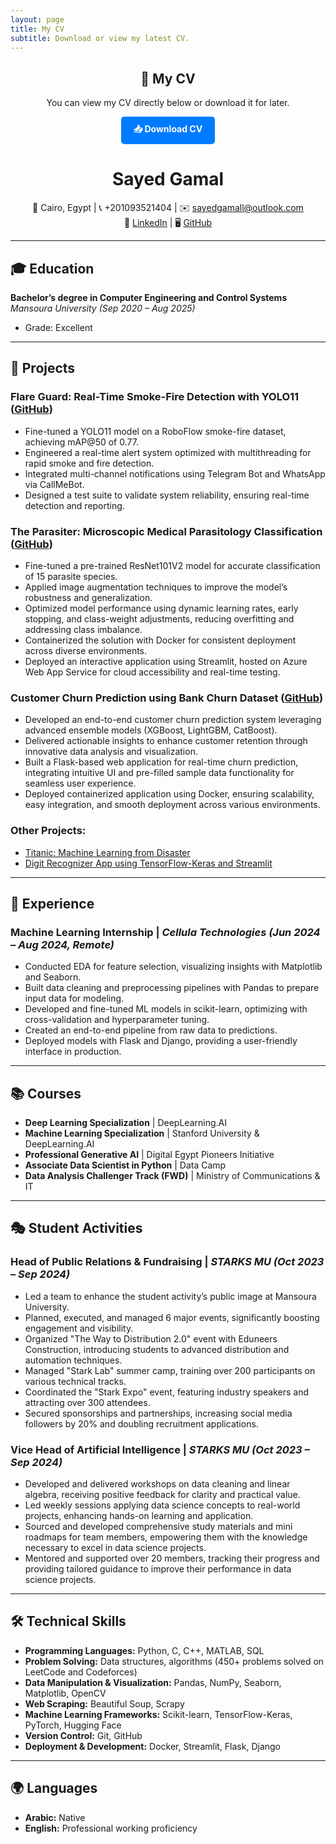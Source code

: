 ```yaml
---
layout: page
title: My CV
subtitle: Download or view my latest CV.
---
```


<div style="text-align: center; margin-bottom: 20px;">
  <h2>📄 My CV</h2>
  <p>You can view my CV directly below or download it for later.</p>
  <a href="https://github.com/user-attachments/files/18859421/Sayed-Gamal-CV.pdf" 
     target="_blank" 
     style="display: inline-block; padding: 10px 20px; background-color: #007bff; color: white; 
            text-decoration: none; border-radius: 5px; font-weight: bold;">
    📥 Download CV
  </a>
</div>



<div align='center'>

# Sayed Gamal  


📍 Cairo, Egypt | 📞 +201093521404 | ✉️ [sayedgamall@outlook.com](mailto:sayedgamall@outlook.com)  
🔗 [LinkedIn](https://linkedin.com/in/sayed-gamall) | 🖥️ [GitHub](https://github.com/sayedgamal99)  


</div>

---

## 🎓 Education  

**Bachelor’s degree in Computer Engineering and Control Systems**  
*Mansoura University (Sep 2020 – Aug 2025)*  
- Grade: Excellent  

---

## 🔬 Projects  

### **Flare Guard: Real-Time Smoke-Fire Detection with YOLO11** ([GitHub](https://github.com/sayedgamal99/Real-Time-Smoke-Fire-Detection-YOLO11))  
- Fine-tuned a YOLO11 model on a RoboFlow smoke-fire dataset, achieving mAP@50 of 0.77.  
- Engineered a real-time alert system optimized with multithreading for rapid smoke and fire detection.  
- Integrated multi-channel notifications using Telegram Bot and WhatsApp via CallMeBot.  
- Designed a test suite to validate system reliability, ensuring real-time detection and reporting.  

### **The Parasiter: Microscopic Medical Parasitology Classification** ([GitHub](https://github.com/sayedgamal99/Microscopic-Medical-Parasitology-Classification))  
- Fine-tuned a pre-trained ResNet101V2 model for accurate classification of 15 parasite species.  
- Applied image augmentation techniques to improve the model’s robustness and generalization.  
- Optimized model performance using dynamic learning rates, early stopping, and class-weight adjustments, reducing overfitting and addressing class imbalance.  
- Containerized the solution with Docker for consistent deployment across diverse environments.  
- Deployed an interactive application using Streamlit, hosted on Azure Web App Service for cloud accessibility and real-time testing.  

### **Customer Churn Prediction using Bank Churn Dataset** ([GitHub](https://github.com/sayedgamal99/Predicting-Bank-Customer-Churn-using-Machine-Learning))  
- Developed an end-to-end customer churn prediction system leveraging advanced ensemble models (XGBoost, LightGBM, CatBoost).  
- Delivered actionable insights to enhance customer retention through innovative data analysis and visualization.  
- Built a Flask-based web application for real-time churn prediction, integrating intuitive UI and pre-filled sample data functionality for seamless user experience.  
- Deployed containerized application using Docker, ensuring scalability, easy integration, and smooth deployment across various environments.  

### **Other Projects:**  
- [Titanic: Machine Learning from Disaster](https://github.com/sayedgamal99/Titanic-Survival-Prediction-Advanced-Techniques)  
- [Digit Recognizer App using TensorFlow-Keras and Streamlit](https://github.com/sayedgamal99/Digit-Recognizer-APP)  

---

## 💼 Experience  

### **Machine Learning Internship** | *Cellula Technologies (Jun 2024 – Aug 2024, Remote)*  
- Conducted EDA for feature selection, visualizing insights with Matplotlib and Seaborn.  
- Built data cleaning and preprocessing pipelines with Pandas to prepare input data for modeling.  
- Developed and fine-tuned ML models in scikit-learn, optimizing with cross-validation and hyperparameter tuning.  
- Created an end-to-end pipeline from raw data to predictions.  
- Deployed models with Flask and Django, providing a user-friendly interface in production.  

---

## 📚 Courses  

- **Deep Learning Specialization** | DeepLearning.AI  
- **Machine Learning Specialization** | Stanford University & DeepLearning.AI  
- **Professional Generative AI** | Digital Egypt Pioneers Initiative  
- **Associate Data Scientist in Python** | Data Camp  
- **Data Analysis Challenger Track (FWD)** | Ministry of Communications & IT  

---

## 🎭 Student Activities  

### **Head of Public Relations & Fundraising** | *STARKS MU (Oct 2023 – Sep 2024)*  
- Led a team to enhance the student activity’s public image at Mansoura University.  
- Planned, executed, and managed 6 major events, significantly boosting engagement and visibility.  
- Organized "The Way to Distribution 2.0" event with Eduneers Construction, introducing students to advanced distribution and automation techniques.  
- Managed "Stark Lab" summer camp, training over 200 participants on various technical tracks.  
- Coordinated the "Stark Expo" event, featuring industry speakers and attracting over 300 attendees.  
- Secured sponsorships and partnerships, increasing social media followers by 20% and doubling recruitment applications.  

### **Vice Head of Artificial Intelligence** | *STARKS MU (Oct 2023 – Sep 2024)*  
- Developed and delivered workshops on data cleaning and linear algebra, receiving positive feedback for clarity and practical value.  
- Led weekly sessions applying data science concepts to real-world projects, enhancing hands-on learning and application.  
- Sourced and developed comprehensive study materials and mini roadmaps for team members, empowering them with the knowledge necessary to excel in data science projects.  
- Mentored and supported over 20 members, tracking their progress and providing tailored guidance to improve their performance in data science projects.  

---

## 🛠️ Technical Skills  

- **Programming Languages:** Python, C, C++, MATLAB, SQL  
- **Problem Solving:** Data structures, algorithms (450+ problems solved on LeetCode and Codeforces)  
- **Data Manipulation & Visualization:** Pandas, NumPy, Seaborn, Matplotlib, OpenCV  
- **Web Scraping:** Beautiful Soup, Scrapy  
- **Machine Learning Frameworks:** Scikit-learn, TensorFlow-Keras, PyTorch, Hugging Face  
- **Version Control:** Git, GitHub  
- **Deployment & Development:** Docker, Streamlit, Flask, Django  

---

## 🌍 Languages  

- **Arabic:** Native  
- **English:** Professional working proficiency  








